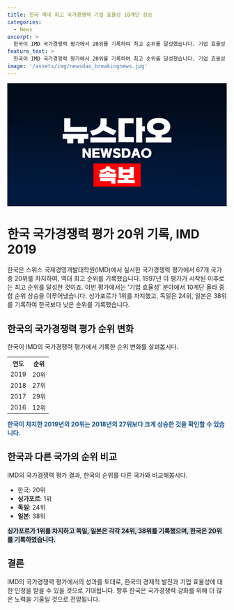 ```yaml
---
title: 한국 역대 최고 국가경쟁력 기업 효율성 10계단 상승
categories:
  - News
excerpt: >
  한국이 IMD 국가경쟁력 평가에서 20위를 기록하여 최고 순위를 달성했습니다. 기업 효율성 부문에서의 10계단 상승이 종합 순위를 끌어올렸는데, 이는 1997년 이래 최고 순위입니다. 싱가포르가 1위를 차지했고, 독일은 24위, 일본은 38위로 한국보다 낮은 순위를 기록했습니다.
feature_text: >
  한국이 IMD 국가경쟁력 평가에서 20위를 기록하여 최고 순위를 달성했습니다. 기업 효율성 부문에서의 10계단 상승이 종합 순위를 끌어올렸는데, 이는 1997년 이래 최고 순위입니다. 싱가포르가 1위를 차지했고, 독일은 24위, 일본은 38위로 한국보다 낮은 순위를 기록했습니다.
image: '/assets/img/newsdao_breakingnews.jpg'
---
```


<p><img src="/assets/img/newsdao_breakingnews.jpg" alt="firstkoreanews 속보" /></p>

<h1>한국 국가경쟁력 평가 20위 기록, IMD 2019</h1>

<p data-ke-size="size16">한국은 스위스 국제경영개발대학원(IMD)에서 실시한 국가경쟁력 평가에서 67개 국가 중 20위를 차지하여, 역대 최고 순위를 기록했습니다. 1997년 이 평가가 시작된 이후로는 최고 순위를 달성한 것이죠. 이번 평가에서는 '기업 효율성' 분야에서 10계단 올라 종합 순위 상승을 이루어냈습니다. 싱가포르가 1위를 차지했고, 독일은 24위, 일본은 38위를 기록하여 한국보다 낮은 순위를 기록했습니다.</p>

<h2 data-ke-size="size26">한국의 국가경쟁력 평가 순위 변화</h2>

<p data-ke-size="size16">한국이 IMD의 국가경쟁력 평가에서 기록한 순위 변화를 살펴봅시다.</p>

<table>
  <tr>
    <th>연도</th>
    <th>순위</th>
  </tr>
  <tr>
    <td style="text-align: center; height: 17px;">2019</td>
    <td style="text-align: center; height: 17px;">20위</td>
  </tr>
  <tr>
    <td style="text-align: center; height: 17px;">2018</td>
    <td style="text-align: center; height: 17px;">27위</td>
  </tr>
  <tr>
    <td style="text-align: center; height: 17px;">2017</td>
    <td style="text-align: center; height: 17px;">29위</td>
  </tr>
  <tr>
    <td style="text-align: center; height: 17px;">2016</td>
    <td style="text-align: center; height: 17px;">12위</td>
  </tr>
</table>

<p><b><span style="color: #1a5490;">한국이 차지한 2019년의 20위는 2018년의 27위보다 크게 상승한 것을 확인할 수 있습니다.</span></b></p>

<h2 data-ke-size="size26">한국과 다른 국가의 순위 비교</h2>

<p data-ke-size="size16">IMD의 국가경쟁력 평가 결과, 한국의 순위를 다른 국가와 비교해봅시다.</p>

<ul>
  <li>한국: 20위</li>
  <li><b>싱가포르</b>: 1위</li>
  <li><b>독일</b>: 24위</li>
  <li><b>일본</b>: 38위</li>
</ul>

<p><b><span style="background-color: #21538527;">싱가포르가 1위를 차지하고 독일, 일본은 각각 24위, 38위를 기록했으며, 한국은 20위를 기록하였습니다.</span></b></p>

<h2 data-ke-size="size26">결론</h2>

<p data-ke-size="size16">IMD의 국가경쟁력 평가에서의 성과를 토대로, 한국의 경제적 발전과 기업 효율성에 대한 인정을 받을 수 있을 것으로 기대됩니다. 향후 한국은 국가경쟁력 강화를 위해 더 많은 노력을 기울일 것으로 전망됩니다.</p>


